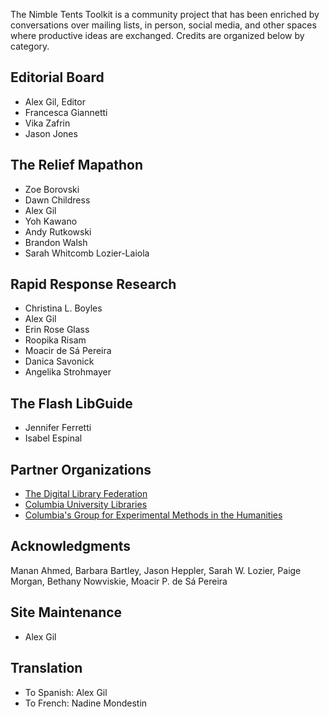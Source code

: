 The Nimble Tents Toolkit is a community project that has been enriched by conversations over mailing lists, in person, social media, and other spaces where productive ideas are exchanged. Credits are organized below by category.

## Editorial Board

- Alex Gil, Editor
- Francesca Giannetti
- Vika Zafrin
- Jason Jones

## The Relief Mapathon

- Zoe Borovski
- Dawn Childress
- Alex Gil
- Yoh Kawano
- Andy Rutkowski
- Brandon Walsh
- Sarah Whitcomb Lozier-Laiola

## Rapid Response Research

- Christina L. Boyles
- Alex Gil
- Erin Rose Glass
- Roopika Risam
- Moacir de Sá Pereira
- Danica Savonick
- Angelika Strohmayer

## The Flash LibGuide

- Jennifer Ferretti
- Isabel Espinal


## Partner Organizations

- [The Digital Library Federation](https://www.diglib.org/)
- [Columbia University Libraries](http://library.columbia.edu/services/digital-scholarship.html)
- [Columbia's Group for Experimental Methods in the Humanities](http://xpmethod.plaintext.in/)


## Acknowledgments

Manan Ahmed, Barbara Bartley, Jason Heppler, Sarah W. Lozier, Paige Morgan, Bethany Nowviskie, Moacir P. de Sá Pereira

## Site Maintenance

- Alex Gil

## Translation

- To Spanish: Alex Gil
- To French: Nadine Mondestin
